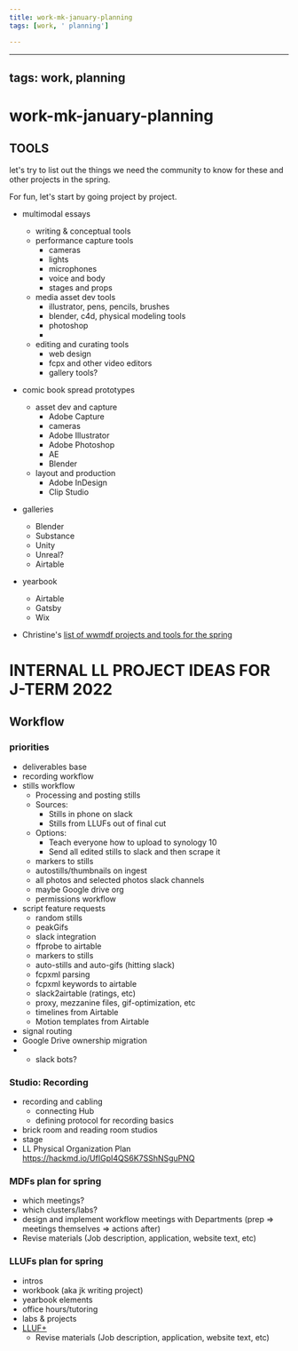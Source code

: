 ```yaml
---
title: work-mk-january-planning
tags: [work, ' planning']

---
```


---
tags: work, planning
---
# work-mk-january-planning





## TOOLS

let's try to list out the things we need the community to know for these and other projects in the spring.

For fun, let's start by going project by project.

* multimodal essays
    * writing & conceptual tools
    * performance capture tools
        * cameras
        * lights 
        * microphones
        * voice and body
        * stages and props
    * media asset dev tools
        * illustrator, pens, pencils, brushes
        * blender, c4d, physical modeling tools
        * photoshop
        * 
    * editing and curating tools
        * web design
        * fcpx and other video editors
        * gallery tools?
* comic book spread prototypes
    * asset dev and capture
        * Adobe Capture
        * cameras
        * Adobe Illustrator
        * Adobe Photoshop
        * AE
        * Blender
    * layout and production
        * Adobe InDesign
        * Clip Studio
* galleries
    * Blender
    * Substance
    * Unity
    * Unreal?
    * Airtable
* yearbook
    * Airtable
    * Gatsby
    * Wix





* Christine's [list of wwmdf projects and tools for the spring](https://hackmd.io/zz_zvwjNQFqQtcAgnkPHEQ)




# INTERNAL LL PROJECT IDEAS FOR J-TERM 2022


## Workflow

### priorities

* deliverables base
* recording workflow
* stills workflow
    * Processing and posting stills
    * Sources:
        * Stills in phone on slack
        * Stills from LLUFs out of final cut
    * Options:
        * Teach everyone how to upload to synology 10
        * Send all edited stills to slack and then scrape it
    * markers to stills
    * autostills/thumbnails on ingest
    * all photos and selected photos slack channels
    * maybe Google drive org
    * permissions workflow
* script feature requests
    * random stills
    * peakGifs
    * slack integration
    * ffprobe to airtable
    * markers to stills
    * auto-stills and auto-gifs (hitting slack)
    * fcpxml parsing
    * fcpxml keywords to airtable
    * slack2airtable (ratings, etc)
    * proxy, mezzanine files, gif-optimization, etc
    * timelines from Airtable
    * Motion templates from Airtable
* signal routing
* Google Drive ownership migration
* * slack bots?

### Studio: Recording
* recording and cabling
    * connecting Hub
    * defining protocol for recording basics
* brick room and reading room studios
* stage
* LL Physical Organization Plan https://hackmd.io/UfIGpI4QS6K7SShNSguPNQ

### MDFs plan for spring
* which meetings?
* which clusters/labs?
* design and implement workflow meetings with Departments (prep => meetings themselves => actions after)
* Revise materials (Job description, application, website text, etc)

### LLUFs plan for spring
* intros
* workbook (aka jk writing project)
* yearbook elements
* office hours/tutoring
* labs & projects
* [LLUF+](https://docs.google.com/document/d/1nueGJzlo72hhfHptYBm0Wpf9L_XcHudEMrVcyQSyGXA/edit?pli=1)
    * Revise materials (Job description, application, website text, etc)


